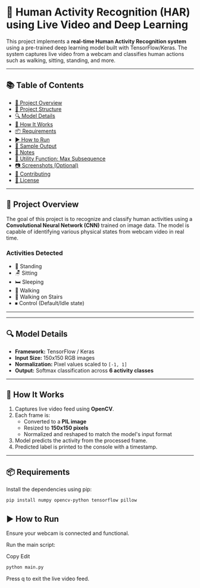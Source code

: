 # 🧍 Human Activity Recognition (HAR) using Live Video and Deep Learning

This project implements a **real-time Human Activity Recognition system** using a pre-trained deep learning model built with TensorFlow/Keras. The system captures live video from a webcam and classifies human actions such as walking, sitting, standing, and more.

---

## 📚 Table of Contents

- [🧠 Project Overview](#-project-overview)
- [📁 Project Structure](#-project-structure)
- [🔍 Model Details](#-model-details)
- [🚀 How It Works](#-how-it-works)
- [📦 Requirements](#-requirements)
- [▶️ How to Run](#️-how-to-run)
- [🧪 Sample Output](#-sample-output)
- [📌 Notes](#-notes)
- [🧰 Utility Function: Max Subsequence](#-utility-function-max-subsequence)
- [📷 Screenshots (Optional)](#-screenshots-optional)
- [🤝 Contributing](#-contributing)
- [📄 License](#-license)

---

## 🧠 Project Overview

The goal of this project is to recognize and classify human activities using a **Convolutional Neural Network (CNN)** trained on image data. The model is capable of identifying various physical states from webcam video in real time.

### Activities Detected

- 🧍 Standing  
- 🪑 Sitting  
- 🛏️ Sleeping  
- 🚶 Walking  
- 🧗 Walking on Stairs  
- ⏹ Control (Default/Idle state)

---

---

## 🔍 Model Details

- **Framework:** TensorFlow / Keras  
- **Input Size:** 150x150 RGB images  
- **Normalization:** Pixel values scaled to `[-1, 1]`  
- **Output:** Softmax classification across **6 activity classes**

---

## 🚀 How It Works

1. Captures live video feed using **OpenCV**.
2. Each frame is:
   - Converted to a **PIL image**
   - Resized to **150x150 pixels**
   - Normalized and reshaped to match the model's input format
3. Model predicts the activity from the processed frame.
4. Predicted label is printed to the console with a timestamp.

---

## 📦 Requirements

Install the dependencies using pip:

```bash
pip install numpy opencv-python tensorflow pillow
```


## ▶️ How to Run

Ensure your webcam is connected and functional.

Run the main script:

Copy
Edit

```bash
python main.py
```
Press q to exit the live video feed.
